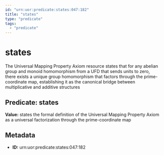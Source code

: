 ```yaml
---
id: "urn:uor:predicate:states:047:182"
title: "states"
type: "predicate"
tags:
  - "predicate"
---
```


# states

The Universal Mapping Property Axiom resource states that for any abelian group and monoid homomorphism from a UFD that sends units to zero, there exists a unique group homomorphism that factors through the prime-coordinate map, establishing it as the canonical bridge between multiplicative and additive structures

## Predicate: states

**Value:** states the formal definition of the Universal Mapping Property Axiom as a universal factorization through the prime-coordinate map

## Metadata

- **ID:** urn:uor:predicate:states:047:182
